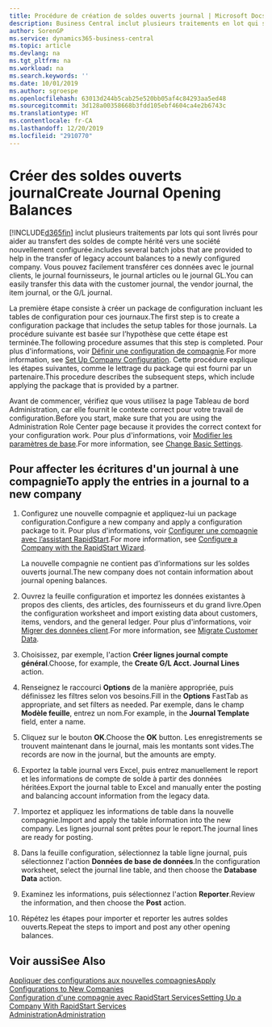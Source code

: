 ```yaml
---
title: Procédure de création de soldes ouverts journal | Microsoft Docs
description: Business Central inclut plusieurs traitements en lot qui sont fournis pour aider au transfert des soldes de compte hérités vers une compagnie nouvellement configurée. Vous pouvez facilement transférer ces données avec des reports de journal.
author: SorenGP
ms.service: dynamics365-business-central
ms.topic: article
ms.devlang: na
ms.tgt_pltfrm: na
ms.workload: na
ms.search.keywords: ''
ms.date: 10/01/2019
ms.author: sgroespe
ms.openlocfilehash: 63013d244b5cab25e520bb05af4c84293aa5ed48
ms.sourcegitcommit: 3d128a00358668b3fdd105ebf4604ca4e2b6743c
ms.translationtype: HT
ms.contentlocale: fr-CA
ms.lasthandoff: 12/20/2019
ms.locfileid: "2910770"
---
```

# <a name="create-journal-opening-balances"></a><span data-ttu-id="2596d-104">Créer des soldes ouverts journal</span><span class="sxs-lookup"><span data-stu-id="2596d-104">Create Journal Opening Balances</span></span>
[!INCLUDE[d365fin](includes/d365fin_md.md)] <span data-ttu-id="2596d-105">inclut plusieurs traitements par lots qui sont livrés pour aider au transfert des soldes de compte hérité vers une société nouvellement configurée.</span><span class="sxs-lookup"><span data-stu-id="2596d-105">includes several batch jobs that are provided to help in the transfer of legacy account balances to a newly configured company.</span></span> <span data-ttu-id="2596d-106">Vous pouvez facilement transférer ces données avec le journal clients, le journal fournisseurs, le journal articles ou le journal GL.</span><span class="sxs-lookup"><span data-stu-id="2596d-106">You can easily transfer this data with the customer journal, the vendor journal, the item journal, or the G/L journal.</span></span>

<span data-ttu-id="2596d-107">La première étape consiste à créer un package de configuration incluant les tables de configuration pour ces journaux.</span><span class="sxs-lookup"><span data-stu-id="2596d-107">The first step is to create a configuration package that includes the setup tables for those journals.</span></span> <span data-ttu-id="2596d-108">La procédure suivante est basée sur l’hypothèse que cette étape est terminée.</span><span class="sxs-lookup"><span data-stu-id="2596d-108">The following procedure assumes that this step is completed.</span></span> <span data-ttu-id="2596d-109">Pour plus d'informations, voir [Définir une configuration de compagnie](admin-set-up-company-configuration.md).</span><span class="sxs-lookup"><span data-stu-id="2596d-109">For more information, see [Set Up Company Configuration](admin-set-up-company-configuration.md).</span></span> <span data-ttu-id="2596d-110">Cette procédure explique les étapes suivantes, comme le lettrage du package qui est fourni par un partenaire.</span><span class="sxs-lookup"><span data-stu-id="2596d-110">This procedure describes the subsequent steps, which include applying the package that is provided by a partner.</span></span>  

<span data-ttu-id="2596d-111">Avant de commencer, vérifiez que vous utilisez la page Tableau de bord Administration, car elle fournit le contexte correct pour votre travail de configuration.</span><span class="sxs-lookup"><span data-stu-id="2596d-111">Before you start, make sure that you are using the Administration Role Center page because it provides the correct context for your configuration work.</span></span> <span data-ttu-id="2596d-112">Pour plus d'informations, voir [Modifier les paramètres de base](ui-change-basic-settings.md).</span><span class="sxs-lookup"><span data-stu-id="2596d-112">For more information, see [Change Basic Settings](ui-change-basic-settings.md).</span></span>

## <a name="to-apply-the-entries-in-a-journal-to-a-new-company"></a><span data-ttu-id="2596d-113">Pour affecter les écritures d'un journal à une compagnie</span><span class="sxs-lookup"><span data-stu-id="2596d-113">To apply the entries in a journal to a new company</span></span>  
1. <span data-ttu-id="2596d-114">Configurez une nouvelle compagnie et appliquez-lui un package configuration.</span><span class="sxs-lookup"><span data-stu-id="2596d-114">Configure a new company and apply a configuration package to it.</span></span> <span data-ttu-id="2596d-115">Pour plus d'informations, voir [Configurer une compagnie avec l’assistant RapidStart](admin-how-to-configure-a-company-with-the-rapidstart-wizard.md).</span><span class="sxs-lookup"><span data-stu-id="2596d-115">For more information, see [Configure a Company with the RapidStart Wizard](admin-how-to-configure-a-company-with-the-rapidstart-wizard.md).</span></span>  

    <span data-ttu-id="2596d-116">La nouvelle compagnie ne contient pas d’informations sur les soldes ouverts journal.</span><span class="sxs-lookup"><span data-stu-id="2596d-116">The new company does not contain information about journal opening balances.</span></span>  

2. <span data-ttu-id="2596d-117">Ouvrez la feuille configuration et importez les données existantes à propos des clients, des articles, des fournisseurs et du grand livre.</span><span class="sxs-lookup"><span data-stu-id="2596d-117">Open the configuration worksheet and import existing data about customers, items, vendors, and the general ledger.</span></span> <span data-ttu-id="2596d-118">Pour plus d'informations, voir [Migrer des données client](admin-migrate-customer-data.md).</span><span class="sxs-lookup"><span data-stu-id="2596d-118">For more information, see [Migrate Customer Data](admin-migrate-customer-data.md).</span></span>  
3. <span data-ttu-id="2596d-119">Choisissez, par exemple, l'action **Créer lignes journal compte général**.</span><span class="sxs-lookup"><span data-stu-id="2596d-119">Choose, for example, the **Create G/L Acct. Journal Lines** action.</span></span>  
4. <span data-ttu-id="2596d-120">Renseignez le raccourci **Options** de la manière appropriée, puis définissez les filtres selon vos besoins.</span><span class="sxs-lookup"><span data-stu-id="2596d-120">Fill in the **Options** FastTab as appropriate, and set filters as needed.</span></span> <span data-ttu-id="2596d-121">Par exemple, dans le champ **Modèle feuille**, entrez un nom.</span><span class="sxs-lookup"><span data-stu-id="2596d-121">For example, in the **Journal Template** field, enter a name.</span></span>  
5. <span data-ttu-id="2596d-122">Cliquez sur le bouton **OK**.</span><span class="sxs-lookup"><span data-stu-id="2596d-122">Choose the **OK** button.</span></span> <span data-ttu-id="2596d-123">Les enregistrements se trouvent maintenant dans le journal, mais les montants sont vides.</span><span class="sxs-lookup"><span data-stu-id="2596d-123">The records are now in the journal, but the amounts are empty.</span></span>  
6. <span data-ttu-id="2596d-124">Exportez la table journal vers Excel, puis entrez manuellement le report et les informations de compte de solde à partir des données héritées.</span><span class="sxs-lookup"><span data-stu-id="2596d-124">Export the journal table to Excel and manually enter the posting and balancing account information from the legacy data.</span></span>
7. <span data-ttu-id="2596d-125">Importez et appliquez les informations de table dans la nouvelle compagnie.</span><span class="sxs-lookup"><span data-stu-id="2596d-125">Import and apply the table information into the new company.</span></span> <span data-ttu-id="2596d-126">Les lignes journal sont prêtes pour le report.</span><span class="sxs-lookup"><span data-stu-id="2596d-126">The journal lines are ready for posting.</span></span>  
8. <span data-ttu-id="2596d-127">Dans la feuille configuration, sélectionnez la table ligne journal, puis sélectionnez l'action **Données de base de données**.</span><span class="sxs-lookup"><span data-stu-id="2596d-127">In the configuration worksheet, select the journal line table, and then choose the **Database Data** action.</span></span>  
9. <span data-ttu-id="2596d-128">Examinez les informations, puis sélectionnez l'action **Reporter**.</span><span class="sxs-lookup"><span data-stu-id="2596d-128">Review the information, and then choose the **Post** action.</span></span>  
10. <span data-ttu-id="2596d-129">Répétez les étapes pour importer et reporter les autres soldes ouverts.</span><span class="sxs-lookup"><span data-stu-id="2596d-129">Repeat the steps to import and post any other opening balances.</span></span>  

## <a name="see-also"></a><span data-ttu-id="2596d-130">Voir aussi</span><span class="sxs-lookup"><span data-stu-id="2596d-130">See Also</span></span>  
[<span data-ttu-id="2596d-131">Appliquer des configurations aux nouvelles compagnies</span><span class="sxs-lookup"><span data-stu-id="2596d-131">Apply Configurations to New Companies</span></span>](admin-apply-configuration-to-new-companies.md)  
[<span data-ttu-id="2596d-132">Configuration d'une compagnie avec RapidStart Services</span><span class="sxs-lookup"><span data-stu-id="2596d-132">Setting Up a Company With RapidStart Services</span></span>](admin-set-up-a-company-with-rapidstart.md)  
[<span data-ttu-id="2596d-133">Administration</span><span class="sxs-lookup"><span data-stu-id="2596d-133">Administration</span></span>](admin-setup-and-administration.md)
